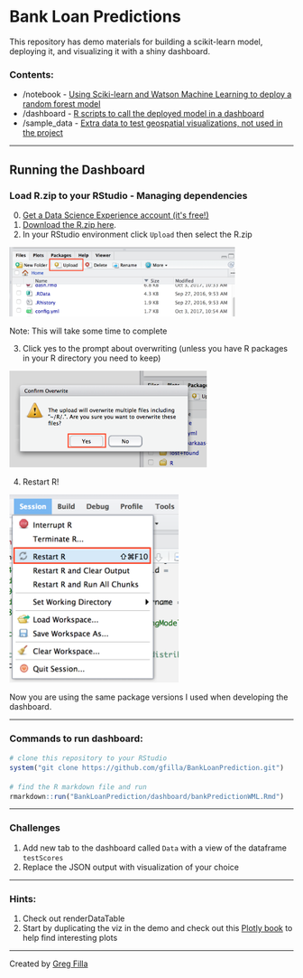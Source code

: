 # Bank Loan Predictions
This repository has demo materials for building a scikit-learn model, deploying it, and visualizing it with a shiny dashboard.

### Contents:
 
- /notebook - [Using Sciki-learn and Watson Machine Learning to deploy a random forest model](https://github.com/gfilla/BankLoanPrediction/blob/master/notebook/Bank%20Marketing%20Modeling%20-%20RF%20Deploy.ipynb)
- /dashboard - [R scripts to call the deployed model in a dashboard](https://github.com/gfilla/BankLoanPrediction/tree/master/dashboard)
- /sample_data - [Extra data to test geospatial visualizations, not used in the project](https://github.com/gfilla/BankLoanPrediction/tree/master/sample_data)

---

## Running the Dashboard

### Load R.zip to your RStudio - Managing dependencies

0. [Get a Data Science Experience account (it's free!)](https://datascience.ibm.com/)
1. [Download the R.zip here](https://ibm.box.com/shared/static/fd8vgznfuv3x6rrx65vnxh4sj2chd7la.zip).
2. In your RStudio environment click `Upload`  then select the R.zip
<img src="https://github.com/gfilla/BankLoanPrediction/blob/master/img/upload.png" width= 400>

Note: This will take some time to complete

3. Click yes to the prompt about overwriting (unless you have R packages in your R directory you need to keep)

<img src="https://github.com/gfilla/BankLoanPrediction/blob/master/img/yes.png" width= 350>

4. Restart R!
<img src="https://github.com/gfilla/BankLoanPrediction/blob/master/img/restart.png" width= 300>


Now you are using the same package versions I used when developing the dashboard.

--- 

### Commands to run dashboard:

```r
# clone this repository to your RStudio
system("git clone https://github.com/gfilla/BankLoanPrediction.git")

# find the R markdown file and run
rmarkdown::run("BankLoanPrediction/dashboard/bankPredictionWML.Rmd")

```

---

### Challenges

1. Add new tab to the dashboard called `Data` with a view of the dataframe `testScores`
2. Replace the JSON output with visualization of your choice

---

### Hints:

1. Check out renderDataTable
2. Start by duplicating the viz in the demo and check out this [Plotly book](https://plotly-book.cpsievert.me/) to help find interesting plots


---

Created by [Greg Filla](https://www.linkedin.com/in/gfilla/)
